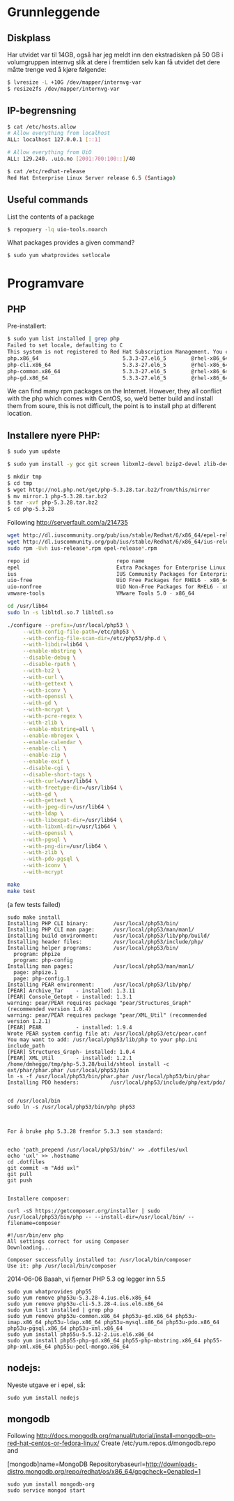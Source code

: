 
# Grunnleggende

## Diskplass

Har utvidet var til 14GB, også har jeg meldt inn den ekstradisken på 50 GB i volumgruppen internvg slik at dere i fremtiden selv kan få utvidet det dere måtte trenge ved å kjøre følgende:
```bash
$ lvresize -L +10G /dev/mapper/internvg-var
$ resize2fs /dev/mapper/internvg-var
```

## IP-begrensning

```bash
$ cat /etc/hosts.allow
# Allow everything from localhost
ALL: localhost 127.0.0.1 [::1]

# Allow everything from UiO
ALL: 129.240. .uio.no [2001:700:100::]/40
```

```bash
$ cat /etc/redhat-release
Red Hat Enterprise Linux Server release 6.5 (Santiago)
```

## Useful commands

List the contents of a package

```bash
$ repoquery -lq uio-tools.noarch
```

What packages provides a given command?

```bash
$ sudo yum whatprovides setlocale
```

# Programvare

## PHP

Pre-installert:

```bash
$ sudo yum list installed | grep php
Failed to set locale, defaulting to C
This system is not registered to Red Hat Subscription Management. You can use subscription-manager to register.
php.x86_64                           5.3.3-27.el6_5        @rhel-x86_64-server-6
php-cli.x86_64                       5.3.3-27.el6_5        @rhel-x86_64-server-6
php-common.x86_64                    5.3.3-27.el6_5        @rhel-x86_64-server-6
php-gd.x86_64                        5.3.3-27.el6_5        @rhel-x86_64-server-6
```

We can find many rpm packages on the Internet. However, they all conflict with the php which comes with CentOS, so, we’d better build and install them from soure, this is not difficult, the point is to install php at different location.

## Installere nyere PHP:


```bash
$ sudo yum update

$ sudo yum install -y gcc git screen libxml2-devel bzip2-devel zlib-devel curl-devel libmcrypt-devel libjpeg-devel libpng-devel gd-devel mysql-devel postgresql-devel openldap-devel expat-devel libtool libtool-ltdl 

$ mkdir tmp
$ cd tmp
$ wget http://no1.php.net/get/php-5.3.28.tar.bz2/from/this/mirror
$ mv mirror.1 php-5.3.28.tar.bz2
$ tar -xvf php-5.3.28.tar.bz2
$ cd php-5.3.28
```

Following http://serverfault.com/a/214735

```bash
wget http://dl.iuscommunity.org/pub/ius/stable/Redhat/6/x86_64/epel-release-6-5.noarch.rpm
wget http://dl.iuscommunity.org/pub/ius/stable/Redhat/6/x86_64/ius-release-1.0-11.ius.el6.noarch.rpm
sudo rpm -Uvh ius-release*.rpm epel-release*.rpm

repo id                            repo name                                                                     status
epel                               Extra Packages for Enterprise Linux 6 - x86_64                                10662
ius                                IUS Community Packages for Enterprise Linux 6 - x86_64                          259
uio-free                           UiO Free Packages for RHEL6 - x86_64                                            628
uio-nonfree                        UiO Non-Free Packages for RHEL6 - x86_64                                        212
vmware-tools                       VMware Tools 5.0 - x86_64                                                        46
```


```bash
cd /usr/lib64
sudo ln -s libltdl.so.7 libltdl.so

./configure --prefix=/usr/local/php53 \
     --with-config-file-path=/etc/php53 \
     --with-config-file-scan-dir=/etc/php53/php.d \
     --with-libdir=lib64 \
     --enable-mbstring \
     --disable-debug \
     --disable-rpath \
     --with-bz2 \
     --with-curl \
     --with-gettext \
     --with-iconv \
     --with-openssl \
     --with-gd \
     --with-mcrypt \
     --with-pcre-regex \
     --with-zlib \
     --enable-mbstring=all \
     --enable-mbregex \
     --enable-calendar \
     --enable-cli \
     --enable-zip \
     --enable-exif \
     --disable-cgi \
     --disable-short-tags \
     --with-curl=/usr/lib64 \
     --with-freetype-dir=/usr/lib64 \
     --with-gd \
     --with-gettext \
     --with-jpeg-dir=/usr/lib64 \
     --with-ldap \
     --with-libexpat-dir=/usr/lib64 \
     --with-libxml-dir=/usr/lib64 \
     --with-openssl \
     --with-pgsql \
     --with-png-dir=/usr/lib64 \
     --with-zlib \
     --with-pdo-pgsql \
     --with-iconv \
     --with-mcrypt

make
make test
```
(a few tests failed)

```
sudo make install
Installing PHP CLI binary:        /usr/local/php53/bin/
Installing PHP CLI man page:      /usr/local/php53/man/man1/
Installing build environment:     /usr/local/php53/lib/php/build/
Installing header files:          /usr/local/php53/include/php/
Installing helper programs:       /usr/local/php53/bin/
  program: phpize
  program: php-config
Installing man pages:             /usr/local/php53/man/man1/
  page: phpize.1
  page: php-config.1
Installing PEAR environment:      /usr/local/php53/lib/php/
[PEAR] Archive_Tar    - installed: 1.3.11
[PEAR] Console_Getopt - installed: 1.3.1
warning: pear/PEAR requires package "pear/Structures_Graph" (recommended version 1.0.4)
warning: pear/PEAR requires package "pear/XML_Util" (recommended version 1.2.1)
[PEAR] PEAR           - installed: 1.9.4
Wrote PEAR system config file at: /usr/local/php53/etc/pear.conf
You may want to add: /usr/local/php53/lib/php to your php.ini include_path
[PEAR] Structures_Graph- installed: 1.0.4
[PEAR] XML_Util       - installed: 1.2.1
/home/dmheggo/tmp/php-5.3.28/build/shtool install -c ext/phar/phar.phar /usr/local/php53/bin
ln -s -f /usr/local/php53/bin/phar.phar /usr/local/php53/bin/phar
Installing PDO headers:          /usr/local/php53/include/php/ext/pdo/


cd /usr/local/bin
sudo ln -s /usr/local/php53/bin/php php53



For å bruke php 5.3.28 fremfor 5.3.3 som standard:


echo 'path_prepend /usr/local/php53/bin/' >> .dotfiles/uxl
echo 'uxl' >> .hostname
cd .dotfiles
git commit -m "Add uxl"
git pull
git push


Installere composer:

curl -sS https://getcomposer.org/installer | sudo /usr/local/php53/bin/php -- --install-dir=/usr/local/bin/ --filename=composer

#!/usr/bin/env php
All settings correct for using Composer
Downloading...

Composer successfully installed to: /usr/local/bin/composer
Use it: php /usr/local/bin/composer
```

2014-06-06 Baaah, vi fjerner PHP 5.3 og legger inn 5.5

```
sudo yum whatprovides php55
sudo yum remove php53u-5.3.28-4.ius.el6.x86_64
sudo yum remove php53u-cli-5.3.28-4.ius.el6.x86_64
sudo yum list installed | grep php
sudo yum remove php53u-common.x86_64 php53u-gd.x86_64 php53u-imap.x86_64 php53u-ldap.x86_64 php53u-mysql.x86_64 php53u-pdo.x86_64 php53u-pgsql.x86_64 php53u-xml.x86_64
sudo yum install php55u-5.5.12-2.ius.el6.x86_64
sudo yum install php55-php-gd.x86_64 php55-php-mbstring.x86_64 php55-php-xml.x86_64 php55u-pecl-mongo.x86_64
```

## nodejs:

Nyeste utgave er i epel, så:

```
sudo yum install nodejs
```

## mongodb

Following http://docs.mongodb.org/manual/tutorial/install-mongodb-on-red-hat-centos-or-fedora-linux/
Create /etc/yum.repos.d/mongodb.repo  and 

[mongodb]name=MongoDB Repositorybaseurl=http://downloads-distro.mongodb.org/repo/redhat/os/x86_64/gpgcheck=0enabled=1

```
sudo yum install mongodb-org
sudo service mongod start
```
